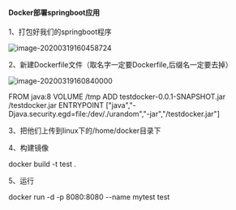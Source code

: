 #### Docker部署springboot应用

1、打包好我们的springboot程序

![image-20200319160458724](C:\Users\Administrator\AppData\Roaming\Typora\typora-user-images\image-20200319160458724.png)

2、新建Dockerfile文件（取名字一定要Dockerfile,后缀名一定要去掉）

![image-20200319160840000](C:\Users\Administrator\AppData\Roaming\Typora\typora-user-images\image-20200319160840000.png)

FROM java:8
VOLUME /tmp
ADD testdocker-0.0.1-SNAPSHOT.jar /testdocker.jar
ENTRYPOINT ["java","-Djava.security.egd=file:/dev/./urandom","-jar","/testdocker.jar"]

3、把他们上传到linux下的/home/docker目录下

4、构建镜像

docker build -t test .

5、运行

docker run -d -p 8080:8080 --name mytest test



